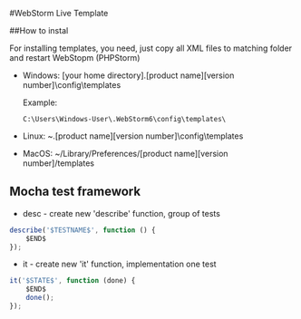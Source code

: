 #WebStorm Live Template


##How to instal

For installing templates, you need, just copy all XML files to matching folder and restart WebStopm (PHPStorm)

- Windows: [your home directory]\.[product name][version number]\config\templates

	Example:

	`C:\Users\Windows-User\.WebStorm6\config\templates\`

- Linux: ~\.[product name][version number]\config\templates
- MacOS: ~/Library/Preferences/[product name][version number]/templates

## Mocha test framework
	
+ desc - create new 'describe' function, group of tests

```javascript
describe('$TESTNAME$', function () {
    $END$
});
```

+ it - create new 'it' function, implementation one test

```javascript
it('$STATE$', function (done) {
    $END$
    done();
});
```

